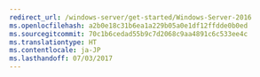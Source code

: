 ```yaml
---
redirect_url: /windows-server/get-started/Windows-Server-2016
ms.openlocfilehash: a2b0e18c31b6ea1a229b05a0e1df12ffdde0b0ed
ms.sourcegitcommit: 70c1b6cedad55b9c7d2068c9aa4891c6c533ee4c
ms.translationtype: HT
ms.contentlocale: ja-JP
ms.lasthandoff: 07/03/2017
---
```


